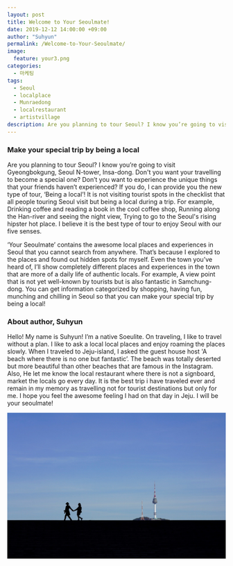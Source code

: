 ```yaml
---
layout: post
title: Welcome to Your Seoulmate!
date: 2019-12-12 14:00:00 +09:00
author: "Suhyun"
permalink: /Welcome-to-Your-Seoulmate/
image:
  feature: your3.png
categories:
  - 마케팅
tags:
  - Seoul
  - localplace
  - Munraedong
  - localrestaurant
  - artistvillage
description: Are you planning to tour Seoul? I know you’re going to visit Gyeongbokgung, Seoul N-tower, Insa-dong. Don't you want your travelling to become a special one? Don’t you want to experience the unique things that your friends haven’t experienced?
---
```


### Make your special trip by being a local

Are you planning to tour Seoul? I know you’re going to visit Gyeongbokgung, Seoul N-tower, Insa-dong. Don't you want your travelling to become a special one? Don’t you want to experience the unique things that your friends haven’t experienced? If you do, I can provide you the new type of tour, ‘Being a local’! It is not visiting tourist spots in the checklist that all people touring Seoul visit but being a locaI during a trip. For example, Drinking coffee and reading a book in the cool coffee shop, Running along the Han-river and seeing the night view, Trying to go to the Seoul's rising hipster hot place. I believe it is the best type of tour to enjoy Seoul with our five senses.

‘Your Seoulmate’ contains the awesome local places and experiences in Seoul that you cannot search from anywhere. That’s because I explored to the places and found out hidden spots for myself. Even the town you’ve heard of, I’ll show completely different places and experiences in the town that are more of a daily life of authentic locals. For example, A view point that is not yet well-known by tourists but is also fantastic in Samchung-dong. You can get information categorized by shopping, having fun, munching and chilling in Seoul so that you can make your special trip by being a local!

 

### About author, Suhyun

Hello! My name is Suhyun! I’m a native Soeulite. On traveling, I like to travel without a plan. I like to ask a local local places and enjoy roaming the places slowly. When I traveled to Jeju-island, I asked the guest house host 'A beach where there is no one but fantastic’. The beach was totally deserted but more beautiful than other beaches that are famous in the Instagram. Also, He let me know the local restaurant where there is not a signboard, market the locals go every day. It is the best trip i have traveled ever and remain in my memory as travelling not for tourist destinations but only for me. I hope you feel the awesome feeling I had on that day in Jeju. I will be your seoulmate! 



![your Seoulmate](/img1/01/post/your1.jpg)





